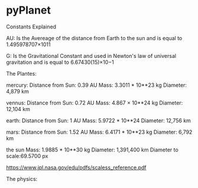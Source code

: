 # pyPlanet



Constants Explained

AU:
Is the Avereage of the distance from Earth to the sun and is equal to 1.495978707×1011

G:
Is the Gravitational Constant and used in  Newton's law of universal gravitation and is equal to 6.67430(15)×10−1



The Plantes:

mercury:
Distance from Sun: 0.39 AU
Mass: 3.3011 * 10**23 kg
Diameter: 4,879 km

vennus:
Distance from Sun: 0.72 AU
Mass: 4.867 × 10**24 kg
Diameter: 12,104 km

earth: 
Distance from Sun: 1 AU 
Mass: 5.9722 * 10**24
Diameter: 12,756 km 

mars: 
Distance from Sun: 1.52 AU
Mass: 6.4171 * 10**23 kg
Diameter: 6,792 km


the sun
Mass: 1.9885 * 10**30 kg
Diameter: 1,391,400 km
Diameter to scale:69.5700 px

https://www.jpl.nasa.gov/edu/pdfs/scaless_reference.pdf


The physics:




